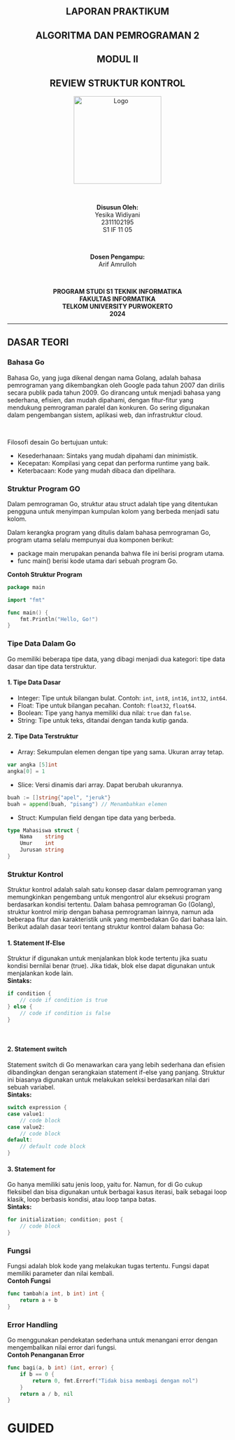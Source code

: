 <h2 align="center"><strong>LAPORAN PRAKTIKUM</strong></h2>
<h2 align="center"><strong>ALGORITMA DAN PEMROGRAMAN 2</strong></h2>
<h2 align="center"><strong>MODUL II</strong></h2>
<h2 align="center"><strong> REVIEW STRUKTUR KONTROL </strong></h2>

<p align="center">

  <img src="https://github.com/user-attachments/assets/0a03461e-7740-4661-9e83-9925031bd72c" alt="Logo" width="200"/>

</p>

<br>

<p align="center">
  <strong>Disusun Oleh:</strong><br>
  Yesika Widiyani<br>
  2311102195<br>
  S1 IF 11 05
</p>

<br>

<p align="center">
  <strong>Dosen Pengampu:</strong><br>
  Arif Amrulloh
</p>

<br>

<p align="center">
  <strong>PROGRAM STUDI S1 TEKNIK INFORMATIKA</strong><br>
  <strong>FAKULTAS INFORMATIKA</strong><br>
  <strong>TELKOM UNIVERSITY PURWOKERTO</strong><br>
  <strong>2024</strong>
</p>

------

## DASAR TEORI
<p style="text-align: justify; font-size: 12px;">

### Bahasa Go
Bahasa Go, yang juga dikenal dengan nama Golang, adalah bahasa pemrograman yang dikembangkan oleh Google pada tahun 2007 dan dirilis secara publik pada tahun 2009. Go dirancang untuk menjadi bahasa yang sederhana, efisien, dan mudah dipahami, dengan fitur-fitur yang mendukung pemrograman paralel dan konkuren. Go sering digunakan dalam pengembangan sistem, aplikasi web, dan infrastruktur cloud.

<br>

Filosofi desain Go bertujuan untuk:<br>
- Kesederhanaan: Sintaks yang mudah dipahami dan minimistik.
- Kecepatan: Kompilasi yang cepat dan performa runtime yang baik.
- Keterbacaan: Kode yang mudah dibaca dan dipelihara.

### Struktur Program GO 
Dalam pemrograman Go, struktur atau struct adalah tipe yang ditentukan pengguna untuk menyimpan kumpulan kolom yang berbeda menjadi satu kolom.
<br>

Dalam kerangka program yang ditulis dalam bahasa pemrograman Go, program utama selalu mempunyai dua komponen berikut:<br>
-	package main merupakan penanda bahwa file ini berisi program utama.
-	func main() berisi kode utama dari sebuah program Go.<br>

**Contoh Struktur Program**

```go
package main

import "fmt"

func main() {
    fmt.Println("Hello, Go!")
}
```

### Tipe Data Dalam Go
Go memiliki beberapa tipe data, yang dibagi menjadi dua kategori: tipe data dasar dan tipe data terstruktur.<br>
#### 1. Tipe Data Dasar
- Integer: Tipe untuk bilangan bulat. Contoh: `int`, `int8`, `int16`, `int32`, `int64`.
- Float: Tipe untuk bilangan pecahan. Contoh: `float32`, `float64`.
- Boolean: Tipe yang hanya memiliki dua nilai: `true` dan `false`.
- String: Tipe untuk teks, ditandai dengan tanda kutip ganda.

#### 2. Tipe Data Terstruktur
- Array: Sekumpulan elemen dengan tipe yang sama. Ukuran array tetap.<br>
```go
var angka [5]int
angka[0] = 1
```
- Slice: Versi dinamis dari array. Dapat berubah ukurannya.<br>
```go
buah := []string{"apel", "jeruk"}
buah = append(buah, "pisang") // Menambahkan elemen
```
- Struct: Kumpulan field dengan tipe data yang berbeda.<br>
```go
type Mahasiswa struct {
    Nama    string
    Umur    int
    Jurusan string
}
```

### Struktur Kontrol
Struktur kontrol adalah salah satu konsep dasar dalam pemrograman yang memungkinkan pengembang untuk mengontrol alur eksekusi program berdasarkan kondisi tertentu. Dalam bahasa pemrograman Go (Golang), struktur kontrol mirip dengan bahasa pemrograman lainnya, namun ada beberapa fitur dan karakteristik unik yang membedakan Go dari bahasa lain. Berikut adalah dasar teori tentang struktur kontrol dalam bahasa Go:
<br>

#### 1. Statement If-Else
Struktur if digunakan untuk menjalankan blok kode tertentu jika suatu kondisi bernilai benar (true). Jika tidak, blok else dapat digunakan untuk menjalankan kode lain.<br>
**Sintaks:**
```go
if condition {
    // code if condition is true
} else {
    // code if condition is false
}
```

<br>

#### 2. Statement switch
Statement switch di Go menawarkan cara yang lebih sederhana dan efisien dibandingkan dengan serangkaian statement if-else yang panjang. Struktur ini biasanya digunakan untuk melakukan seleksi berdasarkan nilai dari sebuah variabel.
<br>
**Sintaks:**
```go
switch expression {
case value1:
    // code block
case value2:
    // code block
default:
    // default code block
}
```

#### 3. Statement for
Go hanya memiliki satu jenis loop, yaitu for. Namun, for di Go cukup fleksibel dan bisa digunakan untuk berbagai kasus iterasi, baik sebagai loop klasik, loop berbasis kondisi, atau loop tanpa batas.
<br>
**Sintaks:**
```go
for initialization; condition; post {
    // code block
}
```

### Fungsi
Fungsi adalah blok kode yang melakukan tugas tertentu. Fungsi dapat memiliki parameter dan nilai kembali.
<br>
**Contoh Fungsi**
```go
func tambah(a int, b int) int {
    return a + b
}
```

### Error Handling
Go menggunakan pendekatan sederhana untuk menangani error dengan mengembalikan nilai error dari fungsi.
<br>
**Contoh Penanganan Error**
```go
func bagi(a, b int) (int, error) {
    if b == 0 {
        return 0, fmt.Errorf("Tidak bisa membagi dengan nol")
    }
    return a / b, nil
}
```

# GUIDED



